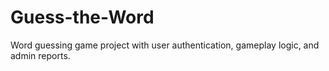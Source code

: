 # Guess-the-Word
Word guessing game project with user authentication, gameplay logic, and admin reports.
